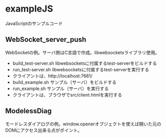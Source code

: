 # exampleJS
JavaScriptのサンプルコード

## WebSocket_server_push

WebSocketの例。サーバ側はC言語で作成。libwebsocketsライブラリ使用。

* build_test-server.sh    libwebsocketsに付属するtest-serverをビルドする
* run_test-server.sh      libwebsocketsに付属するtest-serverを実行する
* クライアントは、http://localhost:7681/
* build_example.sh        サンプル（サーバ）をビルドする
* run_example.sh          サンプル（サーバ）を実行する
* クライアントは、ブラウザでsrc/client.htmlを実行する

## ModelessDiag

モードレスダイアログの例。window.openerオブジェクトを使えば開いた元のDOMにアクセス出来る点がポイント。
